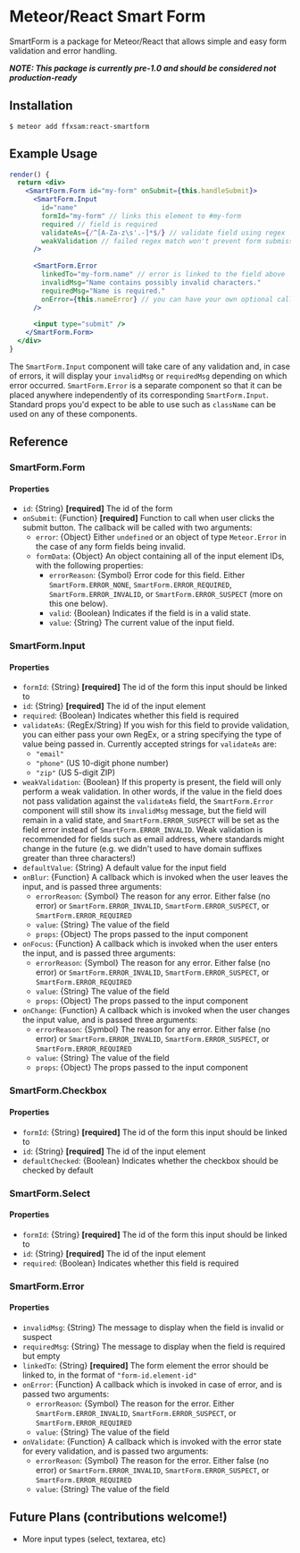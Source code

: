 # Meteor/React Smart Form

SmartForm is a package for Meteor/React that allows simple and easy form validation and error handling.

***NOTE: This package is currently pre-1.0 and should be considered not production-ready***

## Installation

    $ meteor add ffxsam:react-smartform

## Example Usage

```jsx
render() {
  return <div>
    <SmartForm.Form id="my-form" onSubmit={this.handleSubmit}>
      <SmartForm.Input
        id="name"
        formId="my-form" // links this element to #my-form
        required // field is required
        validateAs={/^[A-Za-z\s'.-]*$/} // validate field using regex
        weakValidation // failed regex match won't prevent form submission
      />
      
      <SmartForm.Error
        linkedTo="my-form.name" // error is linked to the field above
        invalidMsg="Name contains possibly invalid characters."
        requiredMsg="Name is required."
        onError={this.nameError} // you can have your own optional callback in case of error
      />
      
      <input type="submit" />
    </SmartForm.Form>
  </div>
}
```

The `SmartForm.Input` component will take care of any validation and, in case of errors, it will display your `invalidMsg` or `requiredMsg` depending on which error occurred. `SmartForm.Error` is a separate component so that it can be placed anywhere independently of its corresponding `SmartForm.Input`. Standard props you'd expect to be able to use such as `className` can be used on any of these components.

## Reference

### SmartForm.Form

#### Properties
* `id`: {String} **[required]** The id of the form
* `onSubmit`: {Function} **[required]** Function to call when user clicks the submit button. The callback will be called with two arguments:
	* `error`: {Object} Either `undefined` or an object of type `Meteor.Error` in the case of any form fields being invalid.
	* `formData`: {Object}  An object containing all of the input element IDs, with the following properties:
		* `errorReason`: {Symbol} Error code for this field. Either `SmartForm.ERROR_NONE`, `SmartForm.ERROR_REQUIRED`, `SmartForm.ERROR_INVALID`, or `SmartForm.ERROR_SUSPECT` (more on this one below).
		* `valid`: {Boolean} Indicates if the field is in a valid state.
		* `value`: {String} The current value of the input field.

### SmartForm.Input

#### Properties
* `formId`: {String} **[required]** The id of the form this input should be linked to
* `id`: {String} **[required]** The id of the input element
* `required`: {Boolean} Indicates whether this field is required
* `validateAs`: {RegEx/String} If you wish for this field to provide validation, you can either pass your own RegEx, or a string specifying the type of value being passed in. Currently accepted strings for `validateAs` are:
	* `"email"`
	* `"phone"` (US 10-digit phone number)
	* `"zip"` (US 5-digit ZIP)
* `weakValidation`: {Boolean} If this property is present, the field will only perform a weak validation. In other words, if the value in the field does not pass validation against the `validateAs` field, the `SmartForm.Error` component will still show its `invalidMsg` message, but the field will remain in a valid state, and `SmartForm.ERROR_SUSPECT` will be set as the field error instead of `SmartForm.ERROR_INVALID`. Weak validation is recommended for fields such as email address, where standards might change in the future (e.g. we didn't used to have domain suffixes greater than three characters!)
* `defaultValue`: {String} A default value for the input field
* `onBlur`: {Function} A callback which is invoked when the user leaves the input, and is passed three arguments:
  * `errorReason`: {Symbol} The reason for any error. Either false (no error) or `SmartForm.ERROR_INVALID`, `SmartForm.ERROR_SUSPECT`, or `SmartForm.ERROR_REQUIRED`
  * `value`: {String} The value of the field
  * `props`: {Object} The props passed to the input component
* `onFocus`: {Function} A callback which is invoked when the user enters the input, and is passed three arguments:
  * `errorReason`: {Symbol} The reason for any error. Either false (no error) or `SmartForm.ERROR_INVALID`, `SmartForm.ERROR_SUSPECT`, or `SmartForm.ERROR_REQUIRED`
  * `value`: {String} The value of the field
  * `props`: {Object} The props passed to the input component
* `onChange`: {Function} A callback which is invoked when the user changes the input value, and is passed three arguments:
  * `errorReason`: {Symbol} The reason for any error. Either false (no error) or `SmartForm.ERROR_INVALID`, `SmartForm.ERROR_SUSPECT`, or `SmartForm.ERROR_REQUIRED`
  * `value`: {String} The value of the field
  * `props`: {Object} The props passed to the input component

### SmartForm.Checkbox

#### Properties
* `formId`: {String} **[required]** The id of the form this input should be linked to
* `id`: {String} **[required]** The id of the input element
* `defaultChecked`: {Boolean} Indicates whether the checkbox should be checked by default

### SmartForm.Select

#### Properties
* `formId`: {String} **[required]** The id of the form this input should be linked to
* `id`: {String} **[required]** The id of the input element
* `required`: {Boolean} Indicates whether this field is required

### SmartForm.Error

#### Properties
* `invalidMsg`: {String} The message to display when the field is invalid or suspect
* `requiredMsg`: {String} The message to display when the field is required but empty
* `linkedTo`: {String} **[required]** The form element the error should be linked to, in the format of `"form-id.element-id"`
* `onError`: {Function} A callback which is invoked in case of error, and is passed two arguments:
  * `errorReason`: {Symbol} The reason for the error. Either `SmartForm.ERROR_INVALID`, `SmartForm.ERROR_SUSPECT`, or `SmartForm.ERROR_REQUIRED`
  * `value`: {String} The value of the field
* `onValidate`: {Function} A callback which is invoked with the error state for every validation, and is passed two arguments:
  * `errorReason`: {Symbol} The reason for the error. Either false (no error) or `SmartForm.ERROR_INVALID`, `SmartForm.ERROR_SUSPECT`, or `SmartForm.ERROR_REQUIRED`
  * `value`: {String} The value of the field

## Future Plans (contributions welcome!)
* More input types (select, textarea, etc)
